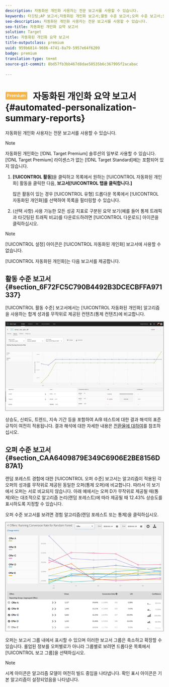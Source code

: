```yaml
---
description: 자동화된 개인화 사용자는 전문 보고서를 사용할 수 있습니다.
keywords: 타깃팅;AP 보고서;자동화된 개인화 보고서;활동 수준 보고서;오퍼 수준 보고서;오퍼 세부 사항 보고서
seo-description: 자동화된 개인화 사용자는 전문 보고서를 사용할 수 있습니다.
seo-title: 자동화된 개인화 요약 보고서
solution: Target
title: 자동화된 개인화 요약 보고서
title-outputclass: premium
uuid: 959b6814-9686-4741-8a79-5957e64f6209
badge: premium
translation-type: tm+mt
source-git-commit: 8bd57fb3bb467d8dae50535b6c367995f2acabac

---
```



# ![PREMIUM](/help/assets/premium.png) 자동화된 개인화 요약 보고서{#automated-personalization-summary-reports}

자동화된 개인화 사용자는 전문 보고서를 사용할 수 있습니다.

>[!NOTE]
>
>자동화된 개인화는 [!DNL Target Premium] 솔루션의 일부로 사용할 수 있습니다. [!DNL Target Premium] 라이센스가 없는 [!DNL Target Standard]에는 포함되어 있지 않습니다.

1. **[!UICONTROL 활동]**&#x200B;을 클릭하고 목록에서 원하는 [!UICONTROL 자동화된 개인화] 활동을 클릭한 다음, **보고서[!UICONTROL 탭을 클릭합니다.]**

   많은 활동이 있는 경우 [!UICONTROL 유형] 드롭다운 목록에서 [!UICONTROL 자동화된 개인화]를 선택하여 목록을 필터링할 수 있습니다.

1. (선택 사항) 사용 가능한 모든 성공 지표로 구분된 요약 보기(예를 들어 통제 트래픽과 타깃팅된 트래픽 비교)를 다운로드하려면 [!UICONTROL 다운로드] 아이콘을 클릭하십시오.

>[!NOTE]
>
>[!UICONTROL 설정] 아이콘은 [!UICONTROL 자동화된 개인화] 보고서에 사용할 수 없습니다.

[!UICONTROL 자동화된 개인화]는 다음 보고서를 제공합니다.

## 활동 수준 보고서 {#section_6F72FC5C790B4492B3DCECBFFA971337}

[!UICONTROL 활동 수준] 보고서에서는 [!UICONTROL 자동화된 개인화] 알고리즘을 사용하는 합계 성과를 무작위로 제공된 컨텐츠(통제 컨텐츠)에 비교합니다.

![](assets/box_plot_ap.jpg)

상승도, 신뢰도, 트렌드, 지속 기간 등을 포함하여 A/B 테스트에 대한 결과 해석의 표준 규칙이 여전히 적용됩니다. 결과 해석에 대한 자세한 내용은 [전환율에 대하여](../c-reports/conversion-rate.md#concept_2D9FEDE8F94A485DAC86D611BFBDC844)를 참조하십시오.

## 오퍼 수준 보고서 {#section_CAA6409879E349C6906E2BE8156D87A1}

랜덤 포레스트 경험에 대한 [!UICONTROL 오퍼 수준] 보고서는 알고리즘이 적용된 각 오퍼의 성과를 무작위로 제공된 동일한 오퍼(통제 오퍼)에 비교합니다. 따라서 이 보기에서 오퍼는 서로 비교되지 않습니다. 아래 예에서는 오퍼 D가 무작위로 제공될 때(통제)와는 대조적으로 알고리즘 논리(랜덤 포레스트)에 따라 제공될 때 12.43% 상승도를 표시하도록 지정할 수 있습니다.

오퍼 수준 보고서를 보려면 경험 알고리즘(랜덤 포레스트 또는 통제)을 클릭하십시오.

![](assets/ap_OfferLevelRpt.png)

오퍼는 보고서 그룹 내에서 표시할 수 있으며 이러한 보고서 그룹은 축소하고 확장할 수 있습니다. 롤업된 정보를 오퍼별로가 아니라 그룹별로 보려면 드롭다운 목록에서 [!UICONTROL 보고 그룹]을 선택하십시오.

>[!NOTE]
>
>시계 아이콘은 알고리즘 모델이 여전히 빌드 중임을 나타냅니다. 확인 표시 아이콘은 기본 알고리즘이 설정되었음을 나타냅니다.

